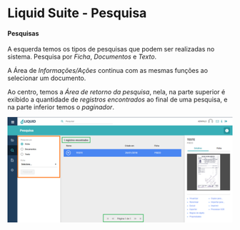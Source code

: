 # Liquid Suite - Pesquisa  

#### Pesquisas  
A esquerda temos os tipos de pesquisas que podem ser realizadas no sistema. Pesquisa por *Ficha*, *Documentos* e *Texto*.  

A Área de *Informações/Ações* continua com as mesmas funções ao selecionar um documento.  

Ao centro, temos a *Área de retorno da pesquisa*, nela, na parte superior é exibido a quantidade de *registros encontrados* ao final de uma pesquisa, e na parte inferior temos o *paginador*.  

![Pesquisa](img/030.png)